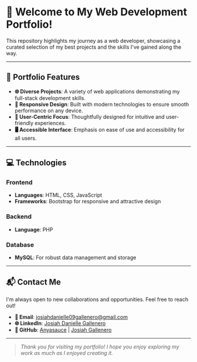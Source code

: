 # **🎉 Welcome to My Web Development Portfolio!**

This repository highlights my journey as a web developer, showcasing a curated selection of my best projects and the skills I've gained along the way.

---

## 🚀 **Portfolio Features**

- **🌐 Diverse Projects**: A variety of web applications demonstrating my full-stack development skills.
- **📱 Responsive Design**: Built with modern technologies to ensure smooth performance on any device.
- **👤 User-Centric Focus**: Thoughtfully designed for intuitive and user-friendly experiences.
- **🖥️ Accessible Interface**: Emphasis on ease of use and accessibility for all users.

---

## 💻 **Technologies**

### **Frontend**
- **Languages**: HTML, CSS, JavaScript
- **Frameworks**: Bootstrap for responsive and attractive design

### **Backend**
- **Language**: PHP

### **Database**
- **MySQL**: For robust data management and storage

---

## 📬 **Contact Me**

I'm always open to new collaborations and opportunities. Feel free to reach out!

- **📧 Email**: [josiahdanielle09gallenero@gmail.com](mailto:josiahdanielle09gallenero@gmail.com)
- **🌐 LinkedIn**: [Josiah Danielle Gallenero](https://www.linkedin.com/in/josiah-danielle-gallenero-750966290/)
- **🐙 GitHub**: [Anyasauce](https://github.com/anyasauce) | [Josiah Gallenero](https://github.com/josiahgallenero)

---

> *Thank you for visiting my portfolio! I hope you enjoy exploring my work as much as I enjoyed creating it.*
